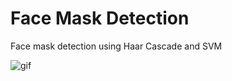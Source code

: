 # Face Mask Detection
Face mask detection using Haar Cascade and SVM

![gif](https://user-images.githubusercontent.com/50963861/121681975-18ef9300-cad9-11eb-9c4f-7d9c127a307f.gif)
